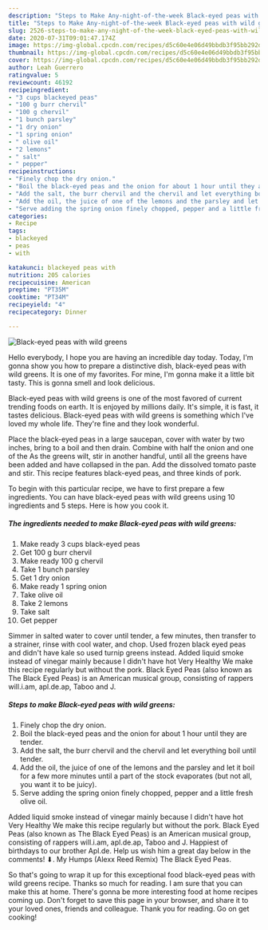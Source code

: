 ```yaml
---
description: "Steps to Make Any-night-of-the-week Black-eyed peas with wild greens"
title: "Steps to Make Any-night-of-the-week Black-eyed peas with wild greens"
slug: 2526-steps-to-make-any-night-of-the-week-black-eyed-peas-with-wild-greens
date: 2020-07-31T09:01:47.174Z
image: https://img-global.cpcdn.com/recipes/d5c60e4e06d49bbdb3f95bb292d525b7/751x532cq70/black-eyed-peas-with-wild-greens-recipe-main-photo.jpg
thumbnail: https://img-global.cpcdn.com/recipes/d5c60e4e06d49bbdb3f95bb292d525b7/751x532cq70/black-eyed-peas-with-wild-greens-recipe-main-photo.jpg
cover: https://img-global.cpcdn.com/recipes/d5c60e4e06d49bbdb3f95bb292d525b7/751x532cq70/black-eyed-peas-with-wild-greens-recipe-main-photo.jpg
author: Leah Guerrero
ratingvalue: 5
reviewcount: 46192
recipeingredient:
- "3 cups blackeyed peas"
- "100 g burr chervil"
- "100 g chervil"
- "1 bunch parsley"
- "1 dry onion"
- "1 spring onion"
- " olive oil"
- "2 lemons"
- " salt"
- " pepper"
recipeinstructions:
- "Finely chop the dry onion."
- "Boil the black-eyed peas and the onion for about 1 hour until they are tender."
- "Add the salt, the burr chervil and the chervil and let everything boil until tender."
- "Add the oil, the juice of one of the lemons and the parsley and let it boil for a few more minutes until a part of the stock evaporates (but not all, you want it to be juicy)."
- "Serve adding the spring onion finely chopped, pepper and a little fresh olive oil."
categories:
- Recipe
tags:
- blackeyed
- peas
- with

katakunci: blackeyed peas with 
nutrition: 205 calories
recipecuisine: American
preptime: "PT35M"
cooktime: "PT34M"
recipeyield: "4"
recipecategory: Dinner

---
```



![Black-eyed peas with wild greens](https://img-global.cpcdn.com/recipes/d5c60e4e06d49bbdb3f95bb292d525b7/751x532cq70/black-eyed-peas-with-wild-greens-recipe-main-photo.jpg)

Hello everybody, I hope you are having an incredible day today. Today, I'm gonna show you how to prepare a distinctive dish, black-eyed peas with wild greens. It is one of my favorites. For mine, I'm gonna make it a little bit tasty. This is gonna smell and look delicious.

Black-eyed peas with wild greens is one of the most favored of current trending foods on earth. It is enjoyed by millions daily. It's simple, it is fast, it tastes delicious. Black-eyed peas with wild greens is something which I've loved my whole life. They're fine and they look wonderful.

Place the black-eyed peas in a large saucepan, cover with water by two inches, bring to a boil and then drain. Combine with half the onion and one of the As the greens wilt, stir in another handful, until all the greens have been added and have collapsed in the pan. Add the dissolved tomato paste and stir. This recipe features black-eyed peas, and three kinds of pork.


To begin with this particular recipe, we have to first prepare a few ingredients. You can have black-eyed peas with wild greens using 10 ingredients and 5 steps. Here is how you cook it.

<!--inarticleads1-->

##### The ingredients needed to make Black-eyed peas with wild greens:

1. Make ready 3 cups black-eyed peas
1. Get 100 g burr chervil
1. Make ready 100 g chervil
1. Take 1 bunch parsley
1. Get 1 dry onion
1. Make ready 1 spring onion
1. Take  olive oil
1. Take 2 lemons
1. Take  salt
1. Get  pepper


Simmer in salted water to cover until tender, a few minutes, then transfer to a strainer, rinse with cool water, and chop. Used frozen black eyed peas and didn&#39;t have kale so used turnip greens instead. Added liquid smoke instead of vinegar mainly because I didn&#39;t have hot Very Healthy We make this recipe regularly but without the pork. Black Eyed Peas (also known as The Black Eyed Peas) is an American musical group, consisting of rappers will.i.am, apl.de.ap, Taboo and J. 

<!--inarticleads2-->

##### Steps to make Black-eyed peas with wild greens:

1. Finely chop the dry onion.
1. Boil the black-eyed peas and the onion for about 1 hour until they are tender.
1. Add the salt, the burr chervil and the chervil and let everything boil until tender.
1. Add the oil, the juice of one of the lemons and the parsley and let it boil for a few more minutes until a part of the stock evaporates (but not all, you want it to be juicy).
1. Serve adding the spring onion finely chopped, pepper and a little fresh olive oil.


Added liquid smoke instead of vinegar mainly because I didn&#39;t have hot Very Healthy We make this recipe regularly but without the pork. Black Eyed Peas (also known as The Black Eyed Peas) is an American musical group, consisting of rappers will.i.am, apl.de.ap, Taboo and J. Happiest of birthdays to our brother Apl.de. Help us wish him a great day below in the comments! ⬇. My Humps (Alexx Reed Remix) The Black Eyed Peas. 

So that's going to wrap it up for this exceptional food black-eyed peas with wild greens recipe. Thanks so much for reading. I am sure that you can make this at home. There's gonna be more interesting food at home recipes coming up. Don't forget to save this page in your browser, and share it to your loved ones, friends and colleague. Thank you for reading. Go on get cooking!
